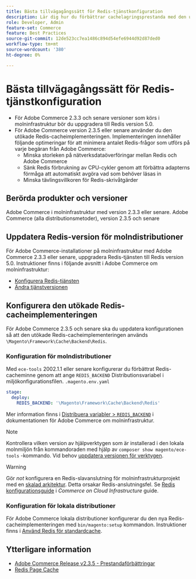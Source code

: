```yaml
---
title: Bästa tillvägagångssätt för Redis-tjänstkonfiguration
description: Lär dig hur du förbättrar cachelagringsprestanda med den utökade Redis-cacheimplementeringen för Adobe Commerce 2.3.5.
role: Developer, Admin
feature-set: Commerce
feature: Best Practices
source-git-commit: 12de523cc7ea1486c894d54efe6944d92d87ded0
workflow-type: tm+mt
source-wordcount: '380'
ht-degree: 0%

---
```



# Bästa tillvägagångssätt för Redis-tjänstkonfiguration

- För Adobe Commerce 2.3.3 och senare versioner som körs i molninfrastruktur bör du uppgradera till Redis version 5.0.
- För Adobe Commerce version 2.3.5 eller senare använder du den utökade Redis-cacheimplementeringen. Implementeringen innehåller följande optimeringar för att minimera antalet Redis-frågor som utförs på varje begäran från Adobe Commerce:
   - Minska storleken på nätverksdataöverföringar mellan Redis och Adobe Commerce
   - Sänk Redis förbrukning av CPU-cykler genom att förbättra adapterns förmåga att automatiskt avgöra vad som behöver läsas in
   - Minska tävlingsvillkoren för Redis-skrivåtgärder

## Berörda produkter och versioner

Adobe Commerce i molninfrastruktur med version 2.3.3 eller senare.
Adobe Commerce (alla distributionsmetoder), version 2.3.5 och senare

## Uppdatera Redis-version för molndistributioner

För Adobe Commerce-installationer på molninfrastruktur med Adobe Commerce 2.3.3 eller senare, uppgradera Redis-tjänsten till Redis version 5.0. Instruktioner finns i följande avsnitt i Adobe Commerce om molninfrastruktur:

- [Konfigurera Redis-tjänsten](https://devdocs.magento.com/cloud/project/services-redis.html)
- [Ändra tjänstversionen](https://devdocs.magento.com/cloud/project/services.html#change-service-version)

## Konfigurera den utökade Redis-cacheimplementeringen

För Adobe Commerce 2.3.5 och senare ska du uppdatera konfigurationen så att den utökade Redis-cacheimplementeringen används `\Magento\Framework\Cache\Backend\Redis`.

### Konfiguration för molndistributioner

Med `ece-tools` 2002.1.1 eller senare konfigurerar du förbättrat Redis-cacheminne genom att ange `REDIS_BACKEND` Distributionsvariabel i miljökonfigurationsfilen. `.magento.env.yaml`

```yaml
stage:
  deploy:
    REDIS_BACKEND: '\Magento\Framework\Cache\Backend\Redis'
```

Mer information finns i [Distribuera variabler > `REDIS_BACKEND`](https://devdocs.magento.com/cloud/env/variables-deploy.html#redis_backend) i dokumentationen för Adobe Commerce om molninfrastruktur.

>[!NOTE]
>
> Kontrollera vilken version av hjälpverktygen som är installerad i den lokala molnmiljön från kommandoraden med hjälp av `composer show magento/ece-tools` -kommando. Vid behov [uppdatera versionen för verktygen](https://devdocs.magento.com/cloud/project/ece-tools-update.html).

>[!WARNING]
>
>Gör _not_ konfigurera en Redis-slavanslutning för molninfrastrukturprojekt med en [skalad arkitektur](https://experienceleague.adobe.com/docs/commerce-cloud-service/user-guide/architecture/scaled-architecture.html). Detta orsakar Redis-anslutningsfel. Se [Redis konfigurationsguide](https://experienceleague.adobe.com/docs/commerce-cloud-service/user-guide/configure/env/stage/variables-deploy.html#redis_use_slave_connection) i _Commerce on Cloud Infrastructure_ guide.


### Konfiguration för lokala distributioner

För Adobe Commerce lokala distributioner konfigurerar du den nya Redis-cacheimplementeringen med `bin/magento:setup` kommandon. Instruktioner finns i [Använd Redis för standardcache](../../../configuration/cache/redis-pg-cache.md#configure-redis-page-caching).

## Ytterligare information

- [Adobe Commerce Release v2.3.5 - Prestandaförbättringar](https://devdocs.magento.com/guides/v2.3/release-notes/release-notes-2-3-5-commerce.html#performance-boosts)
- [Redis Page Cache](../../../configuration/cache/redis-pg-cache.md)



